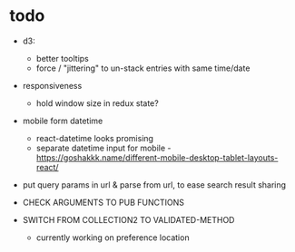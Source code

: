 # todo

- d3:
	- better tooltips
	- force / "jittering" to un-stack entries with same time/date

- responsiveness
	- hold window size in redux state?

- mobile form datetime
	- react-datetime looks promising
	- separate datetime input for mobile - https://goshakkk.name/different-mobile-desktop-tablet-layouts-react/

- put query params in url & parse from url, to ease search result sharing

- CHECK ARGUMENTS TO PUB FUNCTIONS

- SWITCH FROM COLLECTION2 TO VALIDATED-METHOD
	- currently working on preference location
	